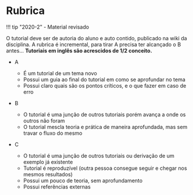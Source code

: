 # Rubrica

!!! tip "2020-2"
    - Material revisado

O tutorial deve ser de autoria do aluno e auto contido, publicado na wiki da disciplina. A rubrica é incremental, para tirar A precisa ter alcançado o B antes... **Tutoriais em inglês são acrescidos de 1/2 conceito.**

- A 
    - É um tutorial de um tema novo
    - Possui um guia ao final do tutorial em como se aprofundar no tema
    - Possui claro quais são os pontos críticos, e o que fazer em caso de erro

- B
    - O tutorial é uma junção de outros tutoriais porém avança a onde os outros não foram
    - O tutorial mescla teoria e prática de maneira aprofundada, mas sem travar o fluxo do mesmo

- C
    - O tutorial é uma junção de outros tutoriais ou derivação de um exemplo já existente
    - Tutorial é reproduzível (outra pessoa consegue seguir e chegar nos mesmos resultados)
    - Possui um pouco de teoria, sem aprofundamento
    - Possui referências externas
